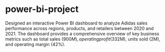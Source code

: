 # power-bi-project
Designed an interactive Power BI dashboard to analyze Adidas sales performance across regions, products, and retailers between 2020 and 2021. The dashboard provides a comprehensive overview of key business metrics such as total sales ($900M), operating profit ($332M), units sold (2M), and operating margin (42%).
